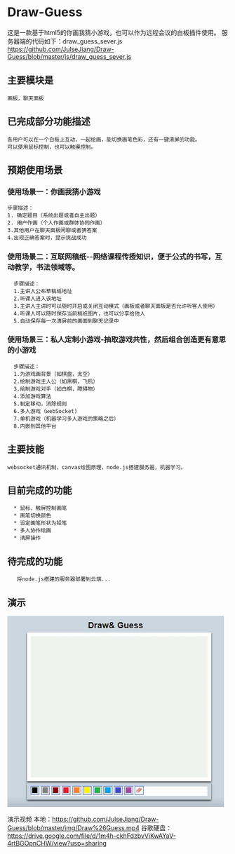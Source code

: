 ﻿# Draw-Guess
这是一款基于html5的你画我猜小游戏，也可以作为远程会议的白板插件使用。
服务器端的代码如下：draw_guess_sever.js https://github.com/JulseJiang/Draw-Guess/blob/master/js/draw_guess_sever.js

## 主要模块是
	画板，聊天面板
## 已完成部分功能描述
	各用户可以在一个白板上互动，一起绘画，能切换画笔色彩，还有一键清屏的功能。
	可以使用鼠标控制，也可以触摸控制。
## 预期使用场景

### 使用场景一：你画我猜小游戏
	
	步骤描述：
	1. 确定题目（系统出题或者自主出题）
	2. 用户作画（个人作画或群体协同作画）
	3.其他用户在聊天面板闲聊或者猜答案
	4.出现正确答案时，提示挑战成功

### 使用场景二：互联网稿纸--网络课程传授知识，便于公式的书写，互动教学，书法领域等。

      步骤描述：
      1.主讲人公布草稿纸地址
      2.听课人进入该地址
      3.主讲人主讲时可以随时开启或关闭互动模式（画板或者聊天面板是否允许听客人使用）
      4.听课人可以随时保存当前稿纸图片，也可以分享给他人
      5.自动保存每一次清屏前的画面到聊天记录中

### 使用场景三：私人定制小游戏-抽取游戏共性，然后组合创造更有意思的小游戏
      步骤描述：
      1.为游戏画背景（如棋盘，太空）
      2.绘制游戏主人公（如黑棋，飞机）
      3.绘制游戏对手（如白棋，障碍物）
      4.添加游戏算法
      5.制定移动，消除规则
      6.多人游戏（webSocket)
      7.单机游戏（机器学习多人游戏的策略之后）
      8.内嵌到其他平台

## 主要技能
	websocket通讯机制，canvas绘图原理，node.js搭建服务器，机器学习。

## 目前完成的功能
      * 鼠标、触屏控制画笔
      * 画笔切换颜色
      * 设定画笔形状为铅笔
      * 多人协作绘画
      * 清屏操作
## 待完成的功能
       将node.js搭建的服务器部署到云端...
## 演示

![演示图片](/img/functionshowimg.png)

演示视频
本地：https://github.com/JulseJiang/Draw-Guess/blob/master/img/Draw%26Guess.mp4
谷歌硬盘：https://drive.google.com/file/d/1m4h-ckhFdzbvViKwAYaV-4rtBGOpnCHW/view?usp=sharing
     
